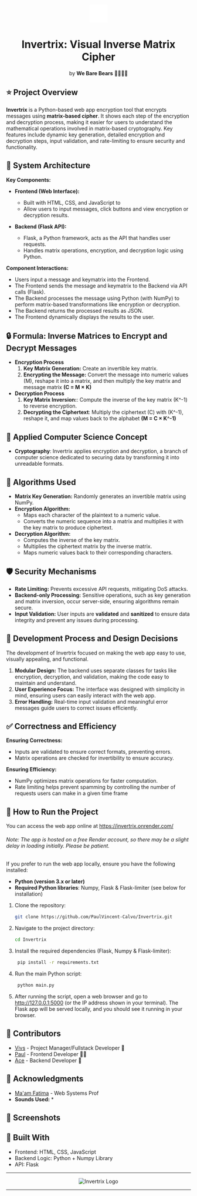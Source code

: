 <p align="center"><img src="https://github.com/PaulVincent-Calvo/Invertrix/blob/main/static/assets/invertrix-favicon.png" alt="Invertrix Logo"></p>
<!-- <h3 align="center">⚠️ Status: Under Development ⚠️</h3> -->
<h1 align="center">Invertrix: Visual Inverse Matrix Cipher</h1>
<p align="center">by <strong>We Bare Bears</strong> 🐻🐼🐻‍❄️</p>


## ⭐ Project Overview
**Invertrix** is a Python-based web app encryption tool that encrypts messages using **matrix-based cipher**.  It shows each step of the encryption and decryption process, making it easier for users to understand the mathematical operations involved in matrix-based cryptography. Key features include dynamic key generation, detailed encryption and decryption steps, input validation, and rate-limiting to ensure security and functionality.

## 📐 System Architecture
**Key Components:**
* **Frontend (Web Interface):**
   * Built with HTML, CSS, and JavaScript to
   * Allow users to input messages, click buttons and view encryption or decryption results.

* **Backend (Flask API):**
   * Flask, a Python framework, acts as the API that handles user requests.
   * Handles matrix operations, encryption, and decryption logic using Python.
 
**Component Interactions:**
* Users input a message and keymatrix into the Frontend.
* The Frontend sends the message and keymatrix to the Backend via API calls (Flask).
* The Backend processes the message using Python (with NumPy) to perform matrix-based transformations like encryption or decryption.
* The Backend returns the processed results as JSON.
* The Frontend dynamically displays the results to the user.


## 🔒 Formula: Inverse Matrices to Encrypt and Decrypt Messages
* **Encryption Process**
    1. **Key Matrix Generation:** Create an invertible key matrix.
    2. **Encrypting the Message:** Convert the message into numeric values (M), reshape it into a matrix, and then multiply the key matrix and message matrix 
        **(C = M × K)**
* **Decryption Process**
    1. **Key Matrix Inversion:**: Compute the inverse of the key matrix (K^-1) to reverse encryption.
    2. **Decrypting the Ciphertext**: Multiply the ciphertext (C) with (K^-1), reshape it, and map values back to the alphabet
       **(M = C × K^-1)**
  
## 🤖 Applied Computer Science Concept
* **Cryptography**: Invertrix applies encryption and decryption, a branch of computer science dedicated to securing data by transforming it into unreadable formats.

## 🧬 Algorithms Used
* **Matrix Key Generation:** Randomly generates an invertible matrix using NumPy.
* **Encryption Algorithm:**
  * Maps each character of the plaintext to a numeric value.
  * Converts the numeric sequence into a matrix and multiplies it with the key matrix to produce ciphertext.
* **Decryption Algorithm:**
  * Computes the inverse of the key matrix.
  * Multiplies the ciphertext matrix by the inverse matrix.
  * Maps numeric values back to their corresponding characters.

## 🛡️ Security Mechanisms
* **Rate Limiting:** Prevents excessive API requests, mitigating DoS attacks.
* **Backend-only Processing:** Sensitive operations, such as key generation and matrix inversion, occur server-side, ensuring algorithms remain secure.
* **Input Validation:** User inputs are **validated** and **sanitized** to ensure data integrity and prevent any issues during processing.

## 🤔 Development Process and Design Decisions
The development of Invertrix focused on making the web app easy to use, visually appealing, and functional. 

1. **Modular Design:** The backend uses separate classes for tasks like encryption, decryption, and validation, making the code easy to maintain and understand.
2. **User Experience Focus:** The interface was designed with simplicity in mind, ensuring users can easily interact with the web app.
3. **Error Handling:** Real-time input validation and meaningful error messages guide users to correct issues efficiently.

## ✅ Correctness and Efficiency
**Ensuring Correctness:**
* Inputs are validated to ensure correct formats, preventing errors.
* Matrix operations are checked for invertibility to ensure accuracy.

**Ensuring Efficiency:**
  * NumPy optimizes matrix operations for faster computation.
  * Rate limiting helps prevent spamming by controlling the number of requests users can make in a given time frame

## 🏃 How to Run the Project
You can access the web app online at https://invertrix.onrender.com/
###### *Note: The app is hosted on a free Render account, so there may be a slight delay in loading initially. Please be patient.*

If you prefer to run the web app locally, ensure you have the following installed:
- **Python (version 3.x or later)** 
- **Required Python libraries**: Numpy, Flask & Flask-limiter (see below for installation)
  
1. Clone the repository:

    ```bash
    git clone https://github.com/PaulVincent-Calvo/Invertrix.git
    ```

2. Navigate to the project directory:

    ```bash
    cd Invertrix
    ```

3. Install the required dependencies (Flask, Numpy & Flask-limiter):
   ```bash
    pip install -r requirements.txt
    ```
4. Run the main Python script:
   ```bash
    python main.py
    ```
5. After running the script, open a web browser and go to http://127.0.0.1:5000 (or the IP address shown in your terminal).
The Flask app will be served locally, and you should see it running in your browser.


## 👥 Contributors

* [Vivs](https://github.com/VivieneGarcia) - Project Manager/Fullstack Developer 🐻
* [Paul](https://github.com/PaulVincent-Calvo) - Frontend Developer 🐻‍❄️
* [Ace](https://github.com/AcePenaflorida) - Backend Developer 🐼


## 🌷 Acknowledgments
* [Ma'am Fatima](https://github.com/marieemoiselle) - Web Systems Prof
* **Sounds Used:**
  *

## 📸 Screenshots 
<!-- Hindi need. Gusto ko lng may ganto para may mabalikan ako sa future. wow future hehehe 🤓 -->

## 🔧 Built With
* Frontend: HTML, CSS, JavaScript
* Backend Logic:  Python + Numpy Library
* API: Flask
---
<p align="center"><img src="https://github.com/PaulVincent-Calvo/Invertrix/blob/main/static/assets/invertix-logo.png" alt="Invertrix Logo"></p>

---
